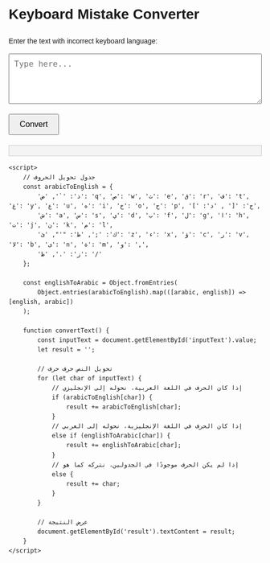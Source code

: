 <!DOCTYPE html>
<html lang="en">
<head>
    <meta charset="UTF-8">
    <meta name="viewport" content="width=device-width, initial-scale=1.0">
    <title>Keyboard Mistake Converter</title>
    <style>
        body {
            font-family: Arial, sans-serif;
            margin: 20px;
            line-height: 1.6;
        }
        textarea {
            width: 100%;
            height: 100px;
            margin-bottom: 20px;
            padding: 10px;
            font-size: 16px;
        }
        button {
            padding: 10px 20px;
            font-size: 16px;
            cursor: pointer;
        }
        #result {
            margin-top: 20px;
            padding: 10px;
            background: #f4f4f4;
            border: 1px solid #ccc;
        }
    </style>
</head>
<body>
    <h1>Keyboard Mistake Converter</h1>
    <p>Enter the text with incorrect keyboard language:</p>
    <textarea id="inputText" placeholder="Type here..."></textarea>
    <br>
    <button onclick="convertText()">Convert</button>
    <div id="result"></div>

    <script>
        // جدول تحويل الحروف
        const arabicToEnglish = {
            'ذ': '`', 'ض': 'q', 'ص': 'w', 'ث': 'e', 'ق': 'r', 'ف': 't', 'غ': 'y', 'ع': 'u', 'ه': 'i', 'خ': 'o', 'ح': 'p', 'ج': '[' , 'د': ']',
            'ش': 'a', 'س': 's', 'ي': 'd', 'ب': 'f', 'ل': 'g', 'ا': 'h', 'ت': 'j', 'ن': 'k', 'م': 'l',
            'ك': ';', 'ط': "'", 'ئ': 'z', 'ء': 'x', 'ؤ': 'c', 'ر': 'v', 'لا': 'b', 'ى': 'n', 'ة': 'm', 'و': ',',
            'ز': '.', 'ظ': '/'
        };

        const englishToArabic = Object.fromEntries(
            Object.entries(arabicToEnglish).map(([arabic, english]) => [english, arabic])
        );

        function convertText() {
            const inputText = document.getElementById('inputText').value;
            let result = '';

            // تحويل النص حرف حرف
            for (let char of inputText) {
                // إذا كان الحرف في اللغة العربية، نحوله إلى الإنجليزي
                if (arabicToEnglish[char]) {
                    result += arabicToEnglish[char];
                } 
                // إذا كان الحرف في اللغة الإنجليزية، نحوله إلى العربي
                else if (englishToArabic[char]) {
                    result += englishToArabic[char];
                } 
                // إذا لم يكن الحرف موجودًا في الجدولين، نتركه كما هو
                else {
                    result += char;
                }
            }

            // عرض النتيجة
            document.getElementById('result').textContent = result;
        }
    </script>
</body>
</html>

